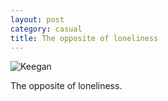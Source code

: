 ```yaml
---
layout: post
category: casual 
title: The opposite of loneliness
---
```


![Keegan](http://mtltimes.ca/wp-content/uploads/2015/04/yellow-main-e1429387731512-493x300.jpg)

The opposite of loneliness.